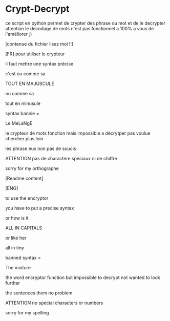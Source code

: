 # Crypt-Decrypt
ce script en python permet de crypter des phrase ou mot et de le decrypter
attention le decodage de mots n'est pas fonctionnel a 100% a vous de l'améliorer ;)



[contenue du fichier lisez moi !!]

[FR]
pour utiliser le crypteur 

il faut mettre une syntax précise 

c'est ou comme sa	

TOUT EN MAJUSCULE 


ou comme sa 

tout en minusule 


syntax bannie =

Le MeLaNgE


le crypteur de mots fonction mais impossible a décrytper pas voulue chercher plus loin 

les phrase eux non pas de soucis 

ATTENTION pas de charactere spéciaux ni de chiffre

sorry for my orthographe

[Readme content]

[ENG]

to use the encryptor

you have to put a precise syntax

or how is it

ALL IN CAPITALS


or like her

all in tiny


banned syntax =

The mixture


the word encryptor function but impossible to decrypt not wanted to look further

the sentences them no problem

ATTENTION no special characters or numbers

sorry for my spelling
